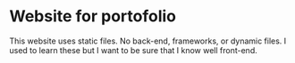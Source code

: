 # Website for portofolio
This website uses static files. No back-end, frameworks, or dynamic files.
I used to learn these but I want to be sure that I know well front-end.
